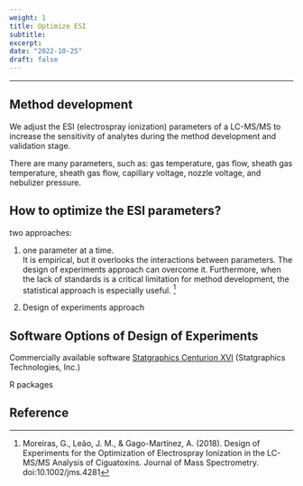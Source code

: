 ```yaml
---
weight: 1
title: Optimize ESI
subtitle:  
excerpt: 
date: "2022-10-25"
draft: false
---
```


<!--more-->
---
## Method development



We adjust the ESI (electrospray ionization) parameters of a LC-MS/MS to increase the sensitivity of analytes during the method development and validation stage.

There are many parameters, such as: gas temperature, gas flow, sheath gas temperature, sheath gas flow, capillary voltage, nozzle voltage, and nebulizer pressure. 


## How to optimize the ESI parameters?
two approaches:  
1) one parameter at a time.  
It is empirical, but it overlooks the interactions between parameters.  The design of experiments approach can overcome it. Furthermore, when the lack of standards is a critical limitation for method development, the statistical approach is especially useful. [^1]   

2) Design of experiments approach


## Software Options of Design of Experiments 
Commercially available software <a href = "https://www.statgraphics.com/centurion-overview" target="_blank" rel="noopener noreferrer">Statgraphics Centurion XVI</a> (Statgraphics Technologies, Inc.)

R packages

## Reference

[^1]: Moreiras, G., Leão, J. M., & Gago-Martínez, A. (2018). Design of Experiments for the Optimization of Electrospray Ionization in the LC-MS/MS Analysis of Ciguatoxins. Journal of Mass Spectrometry. doi:10.1002/jms.4281
